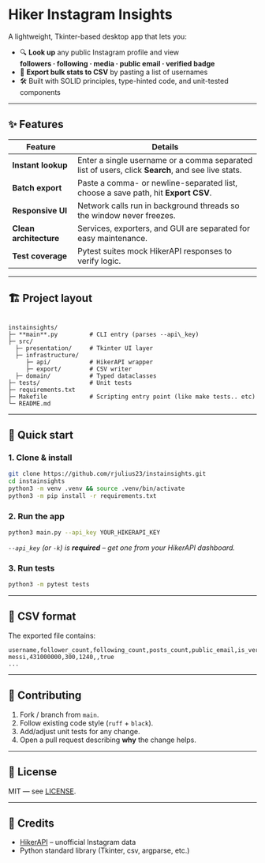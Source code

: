 # Hiker Instagram Insights

A lightweight, Tkinter-based desktop app that lets you:

* 🔍 **Look up** any public Instagram profile and view  
  **followers · following · media · public email · verified badge**  
* 📄 **Export bulk stats to CSV** by pasting a list of usernames  
* 🛠 Built with SOLID principles, type-hinted code, and unit-tested components

---

## ✨ Features

| Feature | Details |
|---------|---------|
| **Instant lookup** | Enter a single username or a comma separated list of users, click **Search**, and see live stats. |
| **Batch export** | Paste a comma- or newline-separated list, choose a save path, hit **Export CSV**. |
| **Responsive UI** | Network calls run in background threads so the window never freezes. |
| **Clean architecture** | Services, exporters, and GUI are separated for easy maintenance. |
| **Test coverage** | Pytest suites mock HikerAPI responses to verify logic. |

---

## 🏗 Project layout

```

instainsights/
├─ **main**.py         # CLI entry (parses --api\_key)
├─ src/
  ├─ presentation/     # Tkinter UI layer
  ├─ infrastructure/              
     ├─ api/           # HikerAPI wrapper
     ├─ export/        # CSV writer
  ├─ domain/           # Typed dataclasses
├─ tests/              # Unit tests
├─ requirements.txt
├─ Makefile            # Scripting entry point (like make tests.. etc)
└─ README.md

````

---

## 🚀 Quick start

### 1. Clone & install

```bash
git clone https://github.com/rjulius23/instainsights.git
cd instainsights
python3 -m venv .venv && source .venv/bin/activate
python3 -m pip install -r requirements.txt
````

### 2. Run the app

```bash
python3 main.py --api_key YOUR_HIKERAPI_KEY
```

*`--api_key` (or `-k`) is **required** – get one from your HikerAPI dashboard.*

### 3. Run tests

```bash
python3 -m pytest tests
```

---

## 📝 CSV format

The exported file contains:

```
username,follower_count,following_count,posts_count,public_email,is_verified
messi,431000000,300,1240,,true
...
```

---

## 🤝 Contributing

1. Fork / branch from `main`.
2. Follow existing code style (`ruff` + `black`).
3. Add/adjust unit tests for any change.
4. Open a pull request describing **why** the change helps.

---

## 📄 License

MIT — see [LICENSE](LICENSE).

---

## 🙏 Credits

* [HikerAPI](https://hikerapi.example.com) – unofficial Instagram data
* Python standard library (Tkinter, csv, argparse, etc.)
